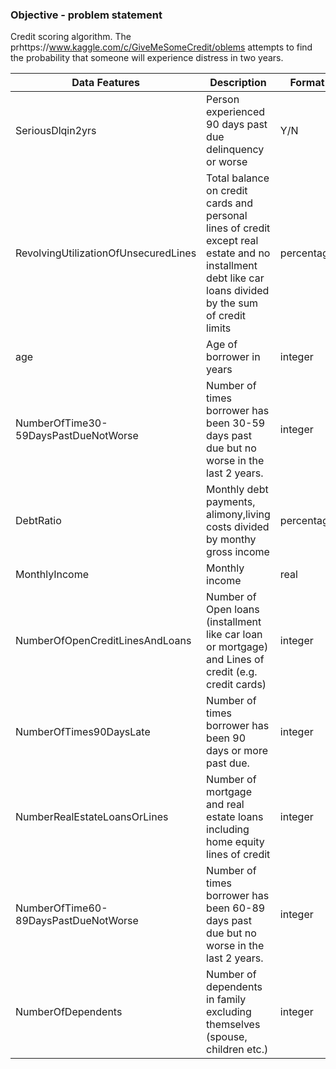 ### Objective - problem statement
Credit scoring algorithm. The prhttps://www.kaggle.com/c/GiveMeSomeCredit/oblems attempts to find the probability that someone will experience distress in two years.

Data Features | Description | Format
--------------|-------------|---
SeriousDlqin2yrs | Person experienced 90 days past due delinquency or worse 	| Y/N
RevolvingUtilizationOfUnsecuredLines | Total balance on credit cards and personal lines of credit except real estate and no installment debt like car loans divided by the sum of credit limits	| percentage
age |	Age of borrower in years	| integer
NumberOfTime30-59DaysPastDueNotWorse| Number of times borrower has been 30-59 days past due but no worse in the last 2 years. |	integer
DebtRatio | Monthly debt payments, alimony,living costs divided by monthy gross income	| percentage
MonthlyIncome |	Monthly income	| real
NumberOfOpenCreditLinesAndLoans | Number of Open loans (installment like car loan or mortgage) and Lines of credit (e.g. credit cards) |	integer
NumberOfTimes90DaysLate |	Number of times borrower has been 90 days or more past due.	| integer
NumberRealEstateLoansOrLines |	Number of mortgage and real estate loans including home equity lines of credit	| integer
NumberOfTime60-89DaysPastDueNotWorse |	Number of times borrower has been 60-89 days past due but no worse in the last 2 years. |	integer
NumberOfDependents |	Number of dependents in family excluding themselves (spouse, children etc.) |	integer
